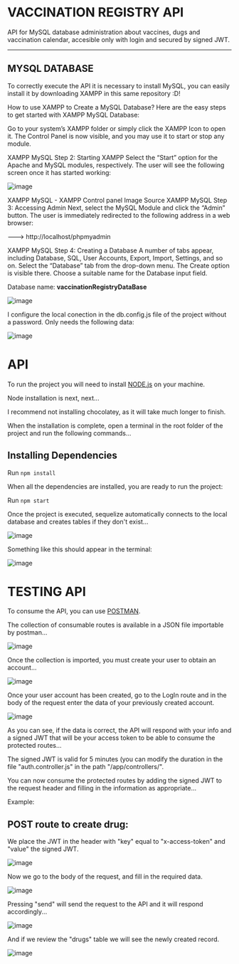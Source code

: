 # VACCINATION REGISTRY API
API for MySQL database administration about vaccines, dugs and vaccination calendar, accesible only with login and secured by signed JWT.
 <hr>

## MYSQL DATABASE
To correctly execute the API it is necessary to install MySQL, you can easily install it by downloading XAMPP in this same repository :D!


How to use XAMPP to Create a MySQL Database?
Here are the easy steps to get started with XAMPP MySQL Database:

Go to your system’s XAMPP folder or simply click the XAMPP Icon to open it. The Control Panel is now visible, and you may use it to start or stop any module.

XAMPP MySQL Step 2: Starting XAMPP
Select the “Start” option for the Apache and MySQL modules, respectively. The user will see the following screen once it has started working:

![image](https://user-images.githubusercontent.com/115019618/203633450-8a87bee1-9c18-4f88-96bf-a5df6a725fee.png)

XAMPP MySQL - XAMPP Control panel
Image Source
XAMPP MySQL Step 3: Accessing Admin
Next, select the MySQL Module and click the “Admin” button. The user is immediately redirected to the following address in a web browser:

---> http://localhost/phpmyadmin

XAMPP MySQL Step 4: Creating a Database
A number of tabs appear, including Database, SQL, User Accounts, Export, Import, Settings, and so on. Select the “Database” tab from the drop-down menu. The Create option is visible there. Choose a suitable name for the Database input field.

Database name: **vaccinationRegistryDataBase**

![image](https://user-images.githubusercontent.com/115019618/203633833-956a5d5c-fd79-4c67-9db8-f3193cbe2c55.png)

I configure the local conection in the db.config.js file of the project without a password. 
Only needs the following data:

![image](https://user-images.githubusercontent.com/115019618/203634456-6f9a5b45-9af5-41e4-b723-93d0df21a2d5.png)

# API

To run the project you will need to install [NODE.js](https://nodejs.org/en/download/) on your machine.

Node installation is next, next...

I recommend not installing chocolatey, as it will take much longer to finish.

When the installation is complete, open a terminal in the root folder of the project and run the following commands...

## Installing Dependencies
Run `npm install`

When all the dependencies are installed, you are ready to run the project:

Run `npm start`

Once the project is executed, sequelize automatically connects to the local database and creates tables if they don't exist...

![image](https://user-images.githubusercontent.com/115019618/203639936-4118194f-3749-467a-979c-b0b1ce54ccc3.png)

Something like this should appear in the terminal:

![image](https://user-images.githubusercontent.com/115019618/203637684-bce83681-d9fe-4b24-b9cc-c83e98f33b9b.png)

# TESTING API

To consume the API, you can use [POSTMAN](https://www.postman.com/downloads/).

The collection of consumable routes is available in a JSON file importable by postman...

![image](https://user-images.githubusercontent.com/115019618/203640832-006bdd2b-0c52-4ee5-afec-b24e64b168ae.png)

Once the collection is imported, you must create your user to obtain an account...

![image](https://user-images.githubusercontent.com/115019618/203641097-38ab6ba1-a8cb-4a9f-bf88-78ec92c27ab6.png)

Once your user account has been created, go to the LogIn route and in the body of the request enter the data of your previously created account.

![image](https://user-images.githubusercontent.com/115019618/203641257-28c1d098-795d-45d2-afdd-047847505637.png)

As you can see, if the data is correct, the API will respond with your info and a signed JWT that will be your access token to be able to consume the protected routes...

The signed JWT is valid for 5 minutes (you can modify the duration in the file "auth.controller.js" in the path "/app/controllers/".

You can now consume the protected routes by adding the signed JWT to the request header and filling in the information as appropriate...

Example:

## POST route to create drug:

We place the JWT in the header with "key" equal to "x-access-token" and "value" the signed JWT.

![image](https://user-images.githubusercontent.com/115019618/203642743-d51f9187-5566-419a-bfc4-df9cc789623f.png)

Now we go to the body of the request, and fill in the required data.

![image](https://user-images.githubusercontent.com/115019618/203644535-abb465de-52f4-4c3f-b1d2-ff7e06394db1.png)

Pressing "send" will send the request to the API and it will respond accordingly...

![image](https://user-images.githubusercontent.com/115019618/203643513-c7612ddb-b320-4dd2-b7a1-fd15b1e9cc50.png)

And if we review the "drugs" table we will see the newly created record.

![image](https://user-images.githubusercontent.com/115019618/203643769-8051fc68-9222-4fdf-a023-a0c081af2123.png)
